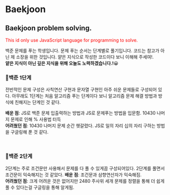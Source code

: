 # Baekjoon
<h2>Baekjoon problem solving.</h2>
<span style="color: red">This id only use JavaScript language for programming to solve.</span>

백준 문제를 푸는 학생입니다. 
문제 푸는 순서는 단계별로 풀기입니다.
코드는 참고가 아닌 제 소장을 위한 것입니다. 
얕은 지식으로 작성한 코드이다 보니 이해해 주세여!.<br>
<strong>얕은 지식이 아닌 깊은 지식을 위해 오늘도 노력하겠습니다.!</strong>😀

<h3>🎈백준 1단계</h3>
<p>
전반적인 문제 구성은 사칙연산 구현과 문자열 구현인 아주 쉬운 문제들로 구성되어 있다.
아무래도 1단계는 처음 알고리즘 푸는 단계이다 보니 알고리즘 문제 해결 방법과 방식에 친해지는 단계인 것 같다.
</p>
<p>
<strong>배운 점</strong>: JS로 백준 문제 입출력하는 방법과 JS로 문제푸는 방법을 입문함. 10430 나머지 문제로 인해 % 사용법 터득 <br>
<strong>어려웠던 점</strong>: 10430 나머지 문제 순간 헷갈렸다. JS로 일의 자리 십의 자리 구하는 방법을 구글링해 푼 것 같다.
</p>
<br>
<h3>🎈백준 2단계</h3>
<p>
2단계는 주로 조건문만 사용해서 문제를 다 풀 수 있게끔 구성되어있다.
2단계를 풀면서 조건문이 익숙해지는 것 같았다.
  <strong>배운 점</strong>: 조건문과 삼향연산자가 익숙해짐. <br>
<strong>어려웠던 점</strong>: 크게 어려운 것은 없어지만 2480 주사위 세개 문제를 정렬을 통해 더 쉽게 풀 수 있다는걸 구글링을 통해 알게됨.
</p>
